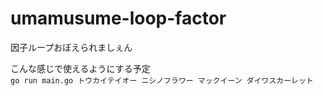 # umamusume-loop-factor
因子ループおぼえられましぇん

こんな感じで使えるようにする予定  
`go run main.go トウカイテイオー ニシノフラワー マックイーン ダイワスカーレット`
